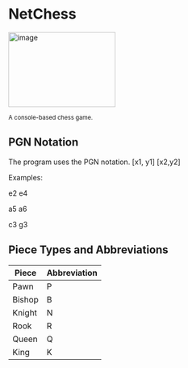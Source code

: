 # NetChess 

<img width="212" height="148" alt="image" src="https://github.com/user-attachments/assets/7292d05b-0ba8-4ad2-8204-70bf13830e7f" />

<sub> A console-based chess game. </sub>

## PGN Notation

The program uses the PGN notation.
[x1, y1] [x2,y2]

Examples:

e2 e4

a5 a6

c3 g3

## Piece Types and Abbreviations

| Piece | Abbreviation| 
| --- | --- |
| Pawn | P |
| Bishop | B |
| Knight | N |
| Rook | R |
| Queen | Q |
| King | K |
